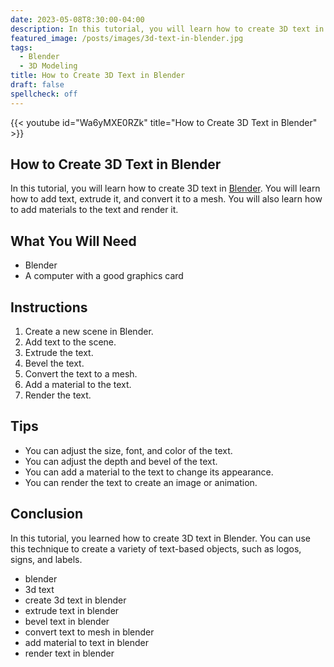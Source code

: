 ```yaml
---
date: 2023-05-08T8:30:00-04:00
description: In this tutorial, you will learn how to create 3D text in Blender. You will learn how to add text, extrude it, and convert it to a mesh. You will also learn how to add materials to the text and render it.
featured_image: /posts/images/3d-text-in-blender.jpg
tags:
  - Blender
  - 3D Modeling
title: How to Create 3D Text in Blender
draft: false
spellcheck: off
---
```


{{< youtube id="Wa6yMXE0RZk" title="How to Create 3D Text in Blender" >}}

## How to Create 3D Text in Blender

In this tutorial, you will learn how to create 3D text in [Blender](../3d-modeling/blender/blender.md). You will learn how to add text, extrude it, and convert it to a mesh. You will also learn how to add materials to the text and render it.

## What You Will Need

- Blender
- A computer with a good graphics card

## Instructions

1. Create a new scene in Blender.
2. Add text to the scene.
3. Extrude the text.
4. Bevel the text.
5. Convert the text to a mesh.
6. Add a material to the text.
7. Render the text.

## Tips

- You can adjust the size, font, and color of the text.
- You can adjust the depth and bevel of the text.
- You can add a material to the text to change its appearance.
- You can render the text to create an image or animation.

## Conclusion

In this tutorial, you learned how to create 3D text in Blender. You can use this technique to create a variety of text-based objects, such as logos, signs, and labels.

- blender
- 3d text
- create 3d text in blender
- extrude text in blender
- bevel text in blender
- convert text to mesh in blender
- add material to text in blender
- render text in blender
